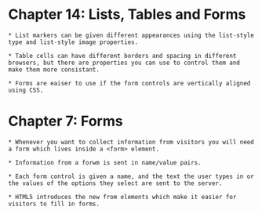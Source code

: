 # Chapter 14: Lists, Tables and Forms

    * List markers can be given different appearances using the list-style type and list-style image properties.   

    * Table cells can have different borders and spacing in different browsers, but there are properties you can use to control them and make them more consistant. 

    * Forms are eaiser to use if the form controls are vertically aligned using CSS.

# Chapter 7: Forms

    * Whenever you want to collect information from visitors you will need a form which lives inside a <form> element.

    * Information from a forwm is sent in name/value pairs. 

    * Each form control is given a name, and the text the user types in or the values of the options they select are sent to the server.

    * HTML5 introduces the new from elements which make it easier for visitors to fill in forms.